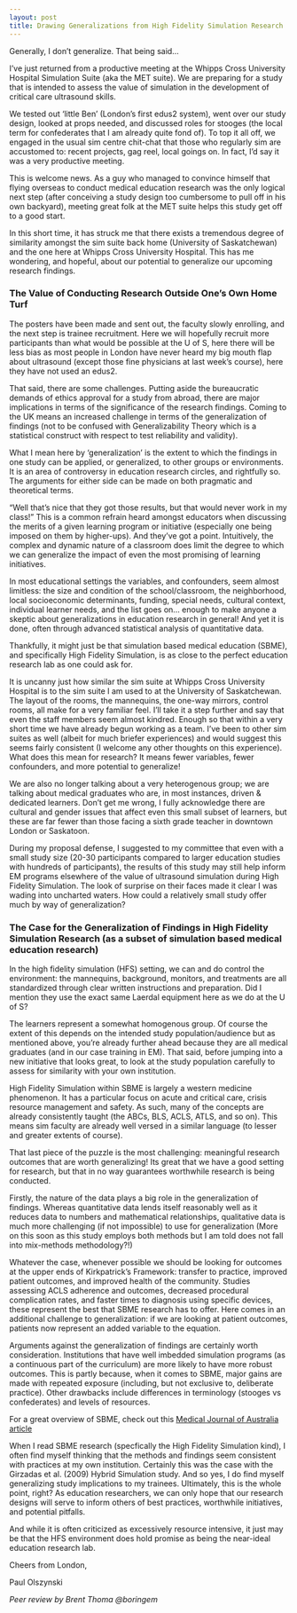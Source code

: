 ```yaml
---
layout: post
title: Drawing Generalizations from High Fidelity Simulation Research
---
```


Generally, I don’t generalize. That being said…

I’ve just returned from a productive meeting at the Whipps Cross University Hospital Simulation Suite (aka the MET suite). We are preparing for a study that is intended to assess the value of simulation in the development of critical care ultrasound skills. 

We tested out ‘little Ben’ (London’s first edus2 system), went over our study design, looked at props needed, and discussed roles for stooges (the local term for confederates that I am already quite fond of). To top it all off, we engaged in the usual sim centre chit-chat that those who regularly sim are accustomed to: recent projects, gag reel, local goings on. In fact, I’d say it was a very productive meeting.

This is welcome news. As a guy who managed to convince himself that flying overseas to conduct medical education research was the only logical next step (after conceiving a study design too cumbersome to pull off in his own backyard), meeting  great folk at the MET suite helps this study get off to a good start. 

In this short time, it has struck me that there exists a tremendous degree of similarity amongst the sim suite back home (University of Saskatchewan) and the one here at Whipps Cross University Hospital. This has me wondering, and hopeful, about our potential to generalize our upcoming research findings.

### The Value of Conducting Research Outside One’s Own Home Turf

The posters have been made and sent out, the faculty slowly enrolling, and the next step is trainee recruitment. Here we will hopefully recruit more participants than what would be possible at the U of S, here there will be less bias as most people in London have never heard my big mouth flap about ultrasound (except those fine physicians at last week’s course), here they have not used an edus2.

That said, there are some challenges. Putting aside the bureaucratic demands of ethics approval for a study from abroad, there are major implications in terms of the significance of the research findings. Coming to the UK means an increased challenge in terms of the generalization of findings (not to be confused with Generalizability Theory which is a statistical construct with respect to test reliability and validity).

What I mean here by ‘generalization’ is the extent to which the findings in one study can be applied, or generalized, to other groups or environments. It is an area of controversy in education research circles, and rightfully so. The arguments for either side can be made on both pragmatic and theoretical terms.

“Well that’s nice that they got those results, but that would never work in my class!” This is a common refrain heard amongst educators when discussing the merits of a given learning program or initiative (especially one being imposed on them by higher-ups). And they’ve got a point. Intuitively, the complex and dynamic nature of a classroom does limit the degree to which we can generalize the impact of even the most promising of learning initiatives.

In most educational settings the variables, and confounders, seem almost limitless: the size and condition of the school/classroom, the neighborhood, local socioeconomic determinants, funding, special needs, cultural context, individual learner needs, and the list goes on… enough to make anyone a skeptic about generalizations in education research in general! And yet it is done, often through advanced statistical analysis of quantitative data.

Thankfully, it might just be that simulation based medical education (SBME), and specifically High Fidelity Simulation, is as close to the perfect education research lab as one could ask for.

It is uncanny just how similar the sim suite at Whipps Cross University Hospital is to the sim suite I am used to at the University of Saskatchewan. The layout of the rooms, the mannequins, the one-way mirrors, control rooms, all make for a very familiar feel. I’ll take it a step further and say that even the staff members seem almost kindred. Enough so that within a very short time we have already begun working as a team. I’ve been to other sim suites as well (albeit for much briefer experiences) and would suggest this seems fairly consistent (I welcome any other thoughts on this experience). What does this mean for research? It means fewer variables, fewer confounders, and more potential to generalize!

We are also no longer talking about a very heterogenous group; we are talking about medical graduates who are, in most instances, driven & dedicated learners. Don’t get me wrong, I fully acknowledge there are cultural and gender issues that affect even this small subset of learners, but these are far fewer than those facing a sixth grade teacher in downtown London or Saskatoon.

During my proposal defense, I suggested to my committee that even with a small study size (20-30 participants compared to larger education studies with hundreds of participants), the results of this study may still help inform EM programs elsewhere of the value of ultrasound simulation during High Fidelity Simulation. The look of surprise on their faces made it clear I was wading into uncharted waters. How could a relatively small study offer much by way of generalization?

### The Case for the Generalization of Findings in High Fidelity Simulation Research (as a subset of simulation based medical education research)

In the high fidelity simulation (HFS) setting, we can and do control the environment: the mannequins, background, monitors, and treatments are all standardized through clear written instructions and preparation. Did I mention they use the exact same Laerdal equipment here as we do at the U of S?

The learners represent a somewhat homogenous group. Of course the extent of this depends on the intended study population/audience but as mentioned above, you’re already further ahead because they are all medical graduates (and in our case training in EM). That said, before jumping into a new initiative that looks great, to look at the study population carefully to assess for similarity with your own institution.

High Fidelity Simulation within SBME is largely a western medicine phenomenon. It has a particular focus on acute and critical care, crisis resource management and safety. As such, many of the concepts are already consistently taught (the ABCs, BLS, ACLS, ATLS, and so on). This means sim faculty are already well versed in a similar language (to lesser and greater extents of course).

That last piece of the puzzle is the most challenging: meaningful research outcomes that are worth generalizing! Its great that we have a good setting for research, but that in no way guarantees worthwhile research is being conducted. 

Firstly, the nature of the data plays a big role in the generalization of findings. Whereas quantitative data lends itself reasonably well as it reduces data to numbers and mathematical relationships, qualitative data is much more challenging (if not impossible) to use for generalization (More on this soon as this study employs both methods but I am told does not fall into mix-methods methodology?!)

Whatever the case, whenever possible we should be looking for outcomes at the upper ends of Kirkpatrick’s Framework: transfer to practice, improved patient outcomes, and improved health of the community. Studies assessing ACLS adherence and outcomes, decreased procedural complication rates, and faster times to diagnosis using specific devices, these represent the best that SBME research has to offer. Here comes in an additional challenge to generalization: if we are looking at patient outcomes, patients now represent an added variable to the equation.

Arguments against the generalization of findings are certainly worth consideration. Institutions that have well imbedded simulation programs (as a continuous part of the curriculum) are more likely to have more robust outcomes. This is partly because, when it comes to SBME, major gains are made with repeated exposure (including, but not exclusive to, deliberate practice). Other drawbacks include differences in terminology (stooges vs confederates) and levels of resources.

For a great overview of SBME, check out this [Medical Journal of Australia article](http://www.mja.com.au/journal/2012/196/9/simulation-clinical-teaching-and-learning)

When I read SBME research (specfically the High Fidelity Simulation kind), I often find myself thinking that the methods and findings seem consistent with practices at my own institution. Certainly this was the case with the Girzadas et al. (2009) Hybrid Simulation study. And so yes, I do find myself generalizing study implications to my trainees. Ultimately, this is the whole point, right? As education researchers, we can only hope that our research designs will serve to inform others of best practices, worthwhile initiatives, and potential pitfalls. 

And while it is often criticized as excessively resource intensive, it just may be that the HFS environment does hold promise as being the near-ideal education research lab.

Cheers from London,

Paul Olszynski

*Peer review by Brent Thoma @boringem*



